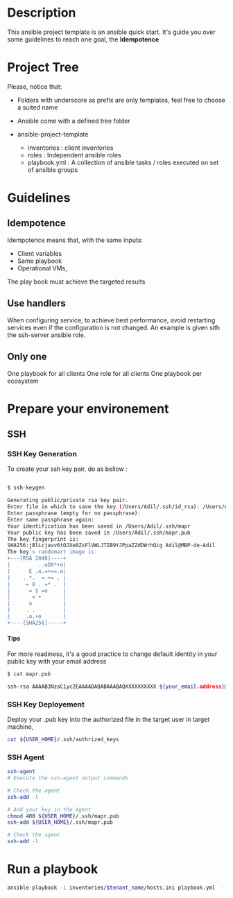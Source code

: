 # Description
This ansible project template is an ansible quick start. It's guide you over some guidelines to reach one goal, 
the **Idempotence** 

# Project Tree
Please, notice that:
 - Folders with underscore as prefix are only templates, feel free to choose a suited name
 - Ansible come with a defined tree folder
 
- ansible-project-template
    - inventories   : client inventories
    - roles         : Independent ansible roles 
    - playbook.yml  : A collection of ansible tasks / roles executed on set of ansible groups

# Guidelines
## Idempotence
Idempotence means that, with the same inputs:
- Client variables
- Same playbook
- Operational VMs, 

The play book must achieve the targeted results

## Use handlers
When configuring service, to achieve best performance, avoid restarting services even if the configuration is not changed. 
An example is given sith the ssh-server ansible role. 

## Only one
One playbook for all clients
One role for all clients
One playbook per ecosystem

# Prepare your environement
## SSH
### SSH Key Generation
To create your ssh key pair, do as bellow :
```bash

$ ssh-keygen

Generating public/private rsa key pair.
Enter file in which to save the key (/Users/Adil/.ssh/id_rsa): /Users/Adil/.ssh/mapr
Enter passphrase (empty for no passphrase):
Enter same passphrase again:
Your identification has been saved in /Users/Adil/.ssh/mapr
Your public key has been saved in /Users/Adil/.ssh/mapr.pub
The key fingerprint is:
SHA256:jBlLcjavv6tOJXe0ZsFlVWLJTIB9YJPpaZZdDWrhQig Adil@MBP-de-Adil
The key's randomart image is:
+---[RSA 2048]----+
|         ..oOX*+o|
|      E .o.=+==.o|
|    . *.  =.+= . |
|     = O . =* .  |
|      = S =o     |
|       = +       |
|      o          |
|     . .         |
|     .o.+o       |
+----[SHA256]-----+
```

#### Tips
For more readiness, it's a good practice to change default identity in your public key with your email address

```bash
$ cat mapr.pub

ssh-rsa AAAAB3NzaC1yc2EAAAADAQABAAABAQXXXXXXXXXX ${your_email.address}@domain.fr

```

### SSH Key Deployement
Deploy your .pub key into the authorized file in the target user in target machine,
```bash
cat ${USER_HOME}/.ssh/authrized_keys
```

### SSH Agent
```bash
ssh-agent
# Execute the ssh-agent output commands

# Check the agent
ssh-add -l

# Add your key in the Agent
chmod 400 ${USER_HOME}/.ssh/mapr.pub
ssh-add ${USER_HOME}/.ssh/mapr.pub

# Check the agent
ssh-add -l

```



# Run a playbook

```bash
ansible-playbook -i inventories/$tenant_name/hosts.ini playbook.yml  --ask-vault-pass
```



